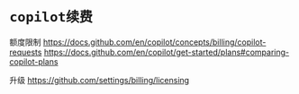 # `copilot续费`

额度限制
https://docs.github.com/en/copilot/concepts/billing/copilot-requests
https://docs.github.com/en/copilot/get-started/plans#comparing-copilot-plans

升级
https://github.com/settings/billing/licensing
